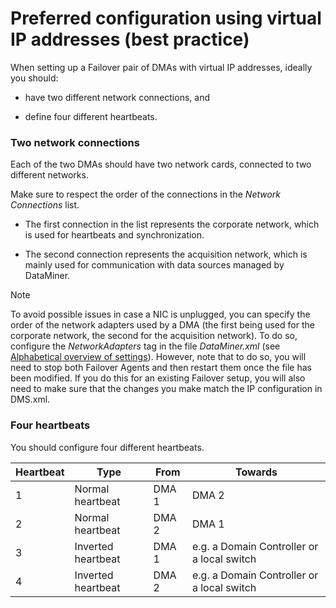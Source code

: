 # Preferred configuration using virtual IP addresses (best practice)

When setting up a Failover pair of DMAs with virtual IP addresses, ideally you should:

- have two different network connections, and

- define four different heartbeats.

### Two network connections

Each of the two DMAs should have two network cards, connected to two different networks.

Make sure to respect the order of the connections in the *Network Connections* list.

- The first connection in the list represents the corporate network, which is used for heartbeats and synchronization.

- The second connection represents the acquisition network, which is mainly used for communication with data sources managed by DataMiner.

> [!NOTE]
> To avoid possible issues in case a NIC is unplugged, you can specify the order of the network adapters used by a DMA (the first being used for the corporate network, the second for the acquisition network). To do so, configure the *NetworkAdapters* tag in the file *DataMiner.xml* (see [Alphabetical overview of settings](../../part_7/SkylineDataminerFolder/DataMiner_xml.md#alphabetical-overview-of-settings)). However, note that to do so, you will need to stop both Failover Agents and then restart them once the file has been modified. If you do this for an existing Failover setup, you will also need to make sure that the changes you make match the IP configuration in DMS.xml.

### Four heartbeats

You should configure four different heartbeats.

| Heartbeat | Type               | From  | Towards                                    |
|-----------|--------------------|-------|--------------------------------------------|
| 1         | Normal heartbeat   | DMA 1 | DMA 2                                      |
| 2         | Normal heartbeat   | DMA 2 | DMA 1                                      |
| 3         | Inverted heartbeat | DMA 1 | e.g. a Domain Controller or a local switch |
| 4         | Inverted heartbeat | DMA 2 | e.g. a Domain Controller or a local switch |
